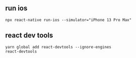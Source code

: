 ## run ios

```
npx react-native run-ios --simulator="iPhone 13 Pro Max"
```

## react dev tools

```
yarn global add react-devtools --ignore-engines
react-devtools
```

